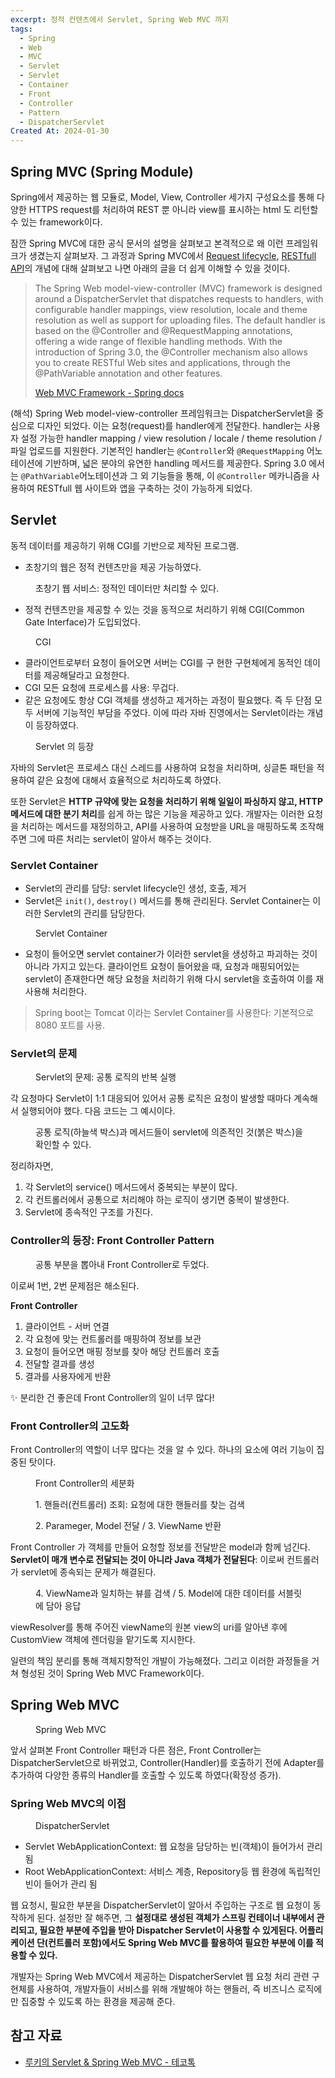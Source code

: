 ```yaml
---
excerpt: 정적 컨텐츠에서 Servlet, Spring Web MVC 까지
tags:
  - Spring
  - Web
  - MVC
  - Servlet
  - Servlet
  - Container
  - Front
  - Controller
  - Pattern
  - DispatcherServlet
Created At: 2024-01-30
---
```

## Spring MVC (Spring Module)

Spring에서 제공하는 웹 모듈로, Model, View, Controller 세가지 구성요소를 통해 다양한 HTTPS request를 처리하여 REST 뿐 아니라 view를 표시하는 html 도 리턴할 수 있는 framework이다. 

잠깐 Spring MVC에 대한 공식 문서의 설명을 살펴보고 본격적으로 왜 이런 프레임워크가 생겼는지 살펴보자. 그 과정과 Spring MVC에서 [Request lifecycle](MVC-request-lifecycle.md), [RESTfull API](/_posts/03-2.%20network/RESTfull.md)의 개념에 대해 살펴보고 나면 아래의 글을 더 쉽게 이해할 수 있을 것이다.

> The Spring Web model-view-controller (MVC) framework is designed around a DispatcherServlet that dispatches requests to handlers, with configurable handler mappings, view resolution, locale and theme resolution as well as support for uploading files. The default handler is based on the @Controller and @RequestMapping annotations, offering a wide range of flexible handling methods. With the introduction of Spring 3.0, the @Controller mechanism also allows you to create RESTful Web sites and applications, through the @PathVariable annotation and other features.
>
> [Web MVC Framework - Spring docs](https://docs.spring.io/spring-framework/docs/3.2.x/spring-framework-reference/html/mvc.html)

(해석) Spring Web model-view-controller 프레임워크는 DispatcherServlet을 중심으로 디자인 되었다. 이는 요청(request)를 handler에게 전달한다. handler는 사용자 설정 가능한 handler mapping / view resolution / locale /  theme resolution / 파일 업로드를 지원한다. 기본적인 handler는 `@Controller`와 `@RequestMapping` 어노테이션에 기반하며, 넓은 분야의 유연한 handling 메서드를 제공한다. Spring 3.0 에서는 `@PathVariable`어노테이션과 그 외 기능들을 통해, 이 `@Controller` 메카니즘을 사용하여 RESTfull 웹 사이트와 앱을 구축하는 것이 가능하게 되었다.

## Servlet

동적 데이터를 제공하기 위해 CGI를 기반으로 제작된 프로그램. 

- 초창기의 웹은 정적 컨텐츠만을 제공 가능하였다.

<figure style="width: 85%" class="align-center">
  <img src="https://onedrive.live.com/embed?resid=C4F97B3B64AE3E7A%216861&authkey=%21AB2PPLezu_x07k0&width=684&height=347" alt="">
  <figcaption>초창기 웹 서비스: 정적인 데이터만 처리할 수 있다.</figcaption>
</figure>

- 정적 컨텐츠만을 제공할 수 있는 것을 동적으로 처리하기 위해 CGI(Common Gate Interface)가 도입되었다.

<figure style="width: 85%" class="align-center">
  <img src="https://onedrive.live.com/embed?resid=C4F97B3B64AE3E7A%216860&authkey=%21AIaD-4v-XqzCqZw&width=820&height=255" alt="">
  <figcaption>CGI</figcaption>
</figure>

- 클라이언트로부터 요청이 들어오면 서버는 CGI를 구 현한 구현체에게 동적인 데이터를 제공해달라고 요청한다.
- CGI 모든 요청에 프로세스를 사용: 무겁다.
- 같은 요청에도 항상 CGI 객체를 생성하고 제거하는 과정이 필요했다.
즉 두 단점 모두 서버에 기능적인 부담을 주었다. 이에 따라 자바 진영에서는 Servlet이라는 개념이 등장하였다.

<figure style="width: 85%" class="align-center">
  <img src="https://onedrive.live.com/embed?resid=C4F97B3B64AE3E7A%216862&authkey=%21AKaqdS49OtiqFho&width=1828&height=694" alt="">
  <figcaption>Servlet 의 등장</figcaption>
</figure>

자바의 Servlet은 프로세스 대신 스레드를 사용하여 요청을 처리하며, 싱글톤 패턴을 적용하여 같은 요청에 대해서 효율적으로 처리하도록 하였다.

또한 Servlet은 **HTTP 규약에 맞는 요청을 처리하기 위해 일일이 파싱하지 않고, HTTP 메서드에 대한 분기 처리**를 쉽게 하는 많은 기능을 제공하고 있다. 개발자는 이러한 요청을 처리하는 메서드를 재정의하고, API를 사용하여 요청받을 URL을 매핑하도록 조작해주면 그에 따른 처리는 servlet이 알아서 해주는 것이다.

### Servlet Container

- Servlet의 관리를 담당: servlet lifecycle인 생성, 호출, 제거
- Servlet은 `init()`, `destroy()` 메서드를 통해 관리된다. Servlet Container는 이러한 Servlet의 관리를 담당한다.

<figure style="width: 85%" class="align-center">
  <img src="https://onedrive.live.com/embed?resid=C4F97B3B64AE3E7A%217006&authkey=%21ADNnwq6BfY1wn0A&width=720&height=271" alt="">
  <figcaption>Servlet Container</figcaption>
</figure>

- 요청이 들어오면 servlet container가 이러한 servlet을 생성하고 파괴하는 것이 아니라 가지고 있는다. 클라이언트 요청이 들어왔을 때, 요청과 매핑되어있는 servlet이 존재한다면 해당 요청을 처리하기 위해 다시 servlet을 호출하여 이를 재사용해 처리한다.

> Spring boot는 Tomcat 이라는 Servlet Container를 사용한다: 기본적으로 8080 포트를 사용.

### Servlet의 문제

<figure style="width: 85%" class="align-center">
  <img src="https://onedrive.live.com/embed?resid=C4F97B3B64AE3E7A%217007&authkey=%21AORHvv6gI82TPTc&width=1501&height=673" alt="">
  <figcaption>Servlet의 문제: 공통 로직의 반복 실행</figcaption>
</figure>
각 요청마다 Servlet이 1:1 대응되어 있어서 공통 로직은 요청이 발생할 때마다 계속해서 실행되어야 했다. 다음 코드는 그 예시이다.
<figure style="width: 85%" class="align-center">
  <img src="https://onedrive.live.com/embed?resid=C4F97B3B64AE3E7A%217008&authkey=%21ACXz20yUC-18b0g&width=1069&height=957" alt="">
  <figcaption>공통 로직(하늘색 박스)과 메서드들이 servlet에 의존적인 것(붉은 박스)을 확인할 수 있다.</figcaption>
</figure>

정리하자면,

1. 각 Servlet의 service() 메서드에서 중복되는 부분이 많다.
2. 각 컨트롤러에서 공통으로 처리해야 하는 로직이 생기면 중복이 발생한다.
3. Servlet에 종속적인 구조를 가진다.

### Controller의 등장: Front Controller Pattern

<figure style="width: 85%" class="align-center">
  <img src="https://onedrive.live.com/embed?resid=C4F97B3B64AE3E7A%217011&authkey=%21AKqDj5eCzXZp5nY&width=1920&height=607" alt="">
  <figcaption>공통 부분을 뽑아내 Front Controller로 두었다.</figcaption>
</figure>

이로써 1번, 2번 문제점은 해소된다.

**Front Controller**
  1. 클라이언트 - 서버 연결
  2. 각 요청에 맞는 컨트롤러를 매핑하여 정보를 보관
  3. 요청이 들어오면 매핑 정보를 찾아 해당 컨트롤러 호출
  4. 전달할 결과를 생성
  5. 결과를 사용자에게 반환
  
  ✨ 분리한 건 좋은데 Front Controller의 일이 너무 많다!

### Front Controller의 고도화

Front Controller의 역할이 너무 많다는 것을 알 수 있다. 하나의 요소에 여러 기능이 집중된 탓이다.

<figure style="width: 85%" class="align-center">
  <img src="https://onedrive.live.com/embed?resid=C4F97B3B64AE3E7A%217012&authkey=%21ABwz6cwtgo465NQ&width=1229&height=1031" alt="">
  <figcaption>Front Controller의 세분화</figcaption>
</figure>

<figure style="width: 85%" class="align-center">
  <img src="https://onedrive.live.com/embed?resid=C4F97B3B64AE3E7A%217013&authkey=%21APlTv-Ag93Bm5uc&width=1237&height=664" alt="">
  <figcaption>1. 핸들러(컨트롤러) 조회: 요청에 대한 핸들러를 찾는 검색</figcaption>
</figure>

<figure style="width: 85%" class="align-center">
  <img src="https://onedrive.live.com/embed?resid=C4F97B3B64AE3E7A%217014&authkey=%21ABYnPY8vrpib2v4&width=1233&height=936" alt="">
  <figcaption>2. Parameger, Model 전달 / 3. ViewName 반환</figcaption>
</figure>

Front Controller 가 객체를 만들어 요청할 정보를 전달받은 model과 함께 넘긴다. **Servlet이 매개 변수로 전달되는 것이 아니라 Java 객체가 전달된다**: 이로써 컨트롤러가 servlet에 종속되는 문제가 해결된다.

<figure style="width: 85%" class="align-center">
  <img src="https://onedrive.live.com/embed?resid=C4F97B3B64AE3E7A%217015&authkey=%21AB4c9brE9Z1_xS4&width=1228&height=727" alt="">
  <figcaption>4. ViewName과 일치하는 뷰를 검색 / 5. Model에 대한 데이터를 서블릿에 담아 응답</figcaption>
</figure>

viewResolver를 통해 주어진 viewName의 원본 view의 uri를 알아낸 후에 CustomView 객체에 렌더링을 맡기도록 지시한다.

일련의 책임 분리를 통해 객체지향적인 개발이 가능해졌다. 그리고 이러한 과정들을 거쳐 형성된 것이 Spring Web MVC Framework이다.

## Spring Web MVC

<figure style="width: 85%" class="align-center">
  <img src="https://onedrive.live.com/embed?resid=C4F97B3B64AE3E7A%217017&authkey=%21ACDhK3ddmpcIaV0&width=1665&height=865" alt="">
  <figcaption>Spring Web MVC</figcaption>
</figure>

앞서 살펴본 Front Controller 패턴과 다른 점은, Front Controller는 DispatcherServlet으로 바뀌었고, Controller(Handler)를 호출하기 전에 Adapter를 추가하여 다양한 종류의 Handler를 호출할 수 있도록 하였다(확장성 증가).

### Spring Web MVC의 이점

<figure style="width: 85%" class="align-center">
  <img src="https://onedrive.live.com/embed?resid=C4F97B3B64AE3E7A%217016&authkey=%21ADY6JxjeXN_Shpg&width=1039&height=921" alt="">
  <figcaption>DispatcherServlet</figcaption>
</figure>

- Servlet WebApplicationContext: 웹 요청을 담당하는 빈(객체)이 들어가서 관리 됨
- Root WebApplicationContext: 서비스 계층, Repository등 웹 환경에 독립적인 빈이 들어가 관리 됨

웹 요청시, 필요한 부분을 DispatcherServlet이 알아서 주입하는 구조로 웹 요청이 동작하게 된다.
설정만 잘 해주면, 그 **설정대로 생성된 객체가 스프링 컨테이너 내부에서 관리되고, 필요한 부분에 주입을 받아 Dispatcher Servlet이 사용할 수 있게된다. 어플리케이션 단(컨트롤러 포함)에서도 Spring Web MVC를 활용하여 필요한 부분에 이를 적용할 수 있다.**

개발자는 Spring Web MVC에서 제공하는 DispatcherServlet 웹 요청 처리 관련 구현체를 사용하여, 개발자들이 서비스를 위해 개발해야 하는 핸들러, 즉 비즈니스 로직에만 집중할 수 있도록 하는 환경을 제공해 준다.

## 참고 자료

- [루키의 Servlet & Spring Web MVC - 테코톡](https://www.youtube.com/watch?v=h0rX720VWCg)


